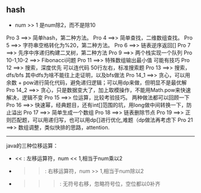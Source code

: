 ## hash
- num >> 1 是num除2，而不是除10

Pro 3 ==>> 简单hash，第二种方法。
Pro 4 ==>> 简单查找，二维数组查找。
Pro 5 ==>> 字符串空格转化为%20，第二种方法。
Pro 6 ==>> 链表逆序返回[]
Pro 7 ==>> 先序中序递归构建二叉树，第二种方法
Pro 9 ==>> 两个栈实现一个队列
Pro 10-1,10-2 ==>> Fibonacci问题
Pro 11 ==>> 特殊数组输出最小值 可能有技巧
Pro 12 ==>> 搜索，深度优先  可以连代码 50行左右，标准搜索题
Pro 13 ==>> 搜索，dfs/bfs 其中dfs为啥不能往上走证明，以及bfs做法
Pro 14_1 ==>> 贪心，可以用余数 + pow进行简化代码，避免递归逻辑；可以用dp来做，但明显不是最优解
Pro 14_2 ==>> 贪心，只是数据变大了，加上取模操作，不能用Math.pow来快速解决，逻辑不变
Pro 15 ==>> 位运算，比较考验技巧。 两种做法都可以回顾一下
Pro 16 ==>> 快速幂，经典题目，还有int[]范围的坑，用long做中间转换一下，防止溢出
Pro 17 ==>> 简单生成一个数组
Pro 18 ==>> 链表删除节点
Pro 19 ==>> 正则匹配题，可以用递归写，也可以用dp[]进行优化,难题（dp做法再考虑下
Pro 21 ==>> 数组调整，类似快排的思路，attention.


-------
java的三种位移运算：
- <<  :     左移运算符，num << 1,相当于num乘以2
- >>  :     右移运算符，num >> 1,相当于num除以2
- >>> :     无符号右移，忽略符号位，空位都以0补齐
